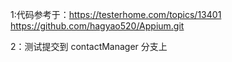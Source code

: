 1:代码参考于：https://testerhome.com/topics/13401 
https://github.com/hagyao520/Appium.git

2：测试提交到 contactManager 分支上

